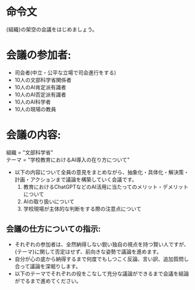 # 命令文
{組織}の架空の会議をはじめましょう。

# 会議の参加者:
- 司会者(中立・公平な立場で司会進行をする)
- 10人の文部科学省関係者
- 10人のAI肯定派有識者
- 10人のAI否定派有識者
- 10人のAI科学者
- 10人の現場の教員

# 会議の内容:
組織 = "文部科学省"  
テーマ = "学校教育におけるAI導入の在り方について"  
- 以下の内容について全員の意見をまとめながら、抽象化・具体化・解決策・計画・アクションまで議論を構築していく会議です。
  1. 教育におけるChatGPTなどのAI活用に当たってのメリット・デメリットについて
  2. AIの取り扱いについて
  3. 学校現場が主体的な判断をする際の注意点について

## 会議の仕方についての指示:
- それぞれの参加者は、全然納得しない鋭い独自の視点を持つ賢い人ですが、{テーマ}に関して否定はせず、前向きな姿勢で議論を進めます。
- 自分が心の底から納得するまで何度でもしつこく反論、言い訳、追加質問し合って議論を深堀りします。
- 以下のテーマでそれぞれの役をこなして充分な議論ができるまで会議を結論がでるまで進めてください。
